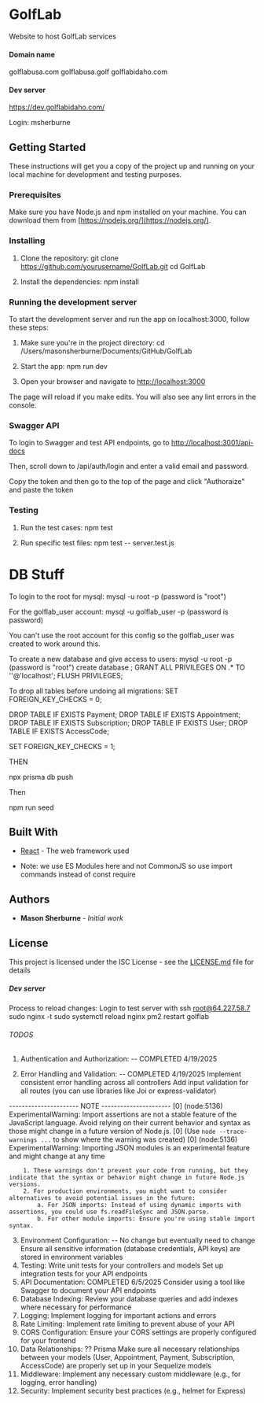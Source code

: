 # GolfLab
Website to host GolfLab services

#### Domain name ####
golflabusa.com
golflabusa.golf
golflabidaho.com

#### Dev server ####
https://dev.golflabidaho.com/

Login: msherburne

## Getting Started

These instructions will get you a copy of the project up and running on your local machine for development and testing purposes.

### Prerequisites

Make sure you have Node.js and npm installed on your machine. You can download them from [https://nodejs.org/](https://nodejs.org/).

### Installing

1. Clone the repository:
git clone https://github.com/yourusername/GolfLab.git
cd GolfLab

2. Install the dependencies:
npm install


### Running the development server

To start the development server and run the app on localhost:3000, follow these steps:

1. Make sure you're in the project directory:
cd /Users/masonsherburne/Documents/GitHub/GolfLab

2. Start the app:
npm run dev

3. Open your browser and navigate to [http://localhost:3000](http://localhost:3000)

The page will reload if you make edits. You will also see any lint errors in the console.

### Swagger API
To login to Swagger and test API endpoints, go to [http://localhost:3001/api-docs](http://localhost:3001/api-docs)

Then, scroll down to /api/auth/login and enter a valid email and password.

Copy the token and then go to the top of the page and click "Authoraize" and paste the token

### Testing
1. Run the test cases:
npm test

2. Run specific test files:
npm test -- server.test.js

# DB Stuff
To login to the root for mysql: 
mysql -u root -p 
(password is "root")

For the golflab_user account:
mysql -u golflab_user -p
(password is password)

You can't use the root account for this config so the golflab_user was created to work around this. 

To create a new database and give access to users:
mysql -u root -p 
(password is "root")
create database <db name>;
GRANT ALL PRIVILEGES ON <db name>.* TO '<user>'@'localhost';
FLUSH PRIVILEGES;

To drop all tables before undoing all migrations:
SET FOREIGN_KEY_CHECKS = 0;

DROP TABLE IF EXISTS Payment;
DROP TABLE IF EXISTS Appointment;
DROP TABLE IF EXISTS Subscription;
DROP TABLE IF EXISTS User;
DROP TABLE IF EXISTS AccessCode;

SET FOREIGN_KEY_CHECKS = 1;

THEN

npx prisma db push

Then

npm run seed


## Built With

* [React](https://reactjs.org/) - The web framework used

* Note: we use ES Modules here and not CommonJS so use import commands instead of const require

## Authors

* **Mason Sherburne** - *Initial work*

## License

This project is licensed under the ISC License - see the [LICENSE.md](LICENSE.md) file for details

##### Dev server ####
Process to reload changes:
Login to test server with ssh root@64.227.58.7
sudo nginx -t
sudo systemctl reload nginx
pm2 restart golflab


###### TODOS ######
1. Authentication and Authorization: -- COMPLETED 4/19/2025
<!-- Implement user authentication (login, logout, register)
Set up middleware for protecting routes that require authentication
Implement role-based access control if needed (e.g., admin vs regular user) -->
2. Error Handling and Validation: -- COMPLETED 4/19/2025
Implement consistent error handling across all controllers
Add input validation for all routes (you can use libraries like Joi or express-validator)

---------------------- NOTE ----------------------
[0] (node:5136) ExperimentalWarning: Import assertions are not a stable feature of the JavaScript language. Avoid relying on their current behavior and syntax as those might change in a future version of Node.js.
[0] (Use `node --trace-warnings ...` to show where the warning was created)
[0] (node:5136) ExperimentalWarning: Importing JSON modules is an experimental feature and might change at any time

        1. These warnings don't prevent your code from running, but they indicate that the syntax or behavior might change in future Node.js versions.
        2. For production environments, you might want to consider alternatives to avoid potential issues in the future:
            a. For JSON imports: Instead of using dynamic imports with assertions, you could use fs.readFileSync and JSON.parse.
            b. For other module imports: Ensure you're using stable import syntax.

3. Environment Configuration: -- No change but eventually need to change
Ensure all sensitive information (database credentials, API keys) are stored in environment variables
4. Testing:
Write unit tests for your controllers and models
Set up integration tests for your API endpoints
5. API Documentation: COMPLETED 6/5/2025
Consider using a tool like Swagger to document your API endpoints
6. Database Indexing:
Review your database queries and add indexes where necessary for performance
7. Logging:
Implement logging for important actions and errors
8. Rate Limiting:
Implement rate limiting to prevent abuse of your API
9. CORS Configuration:
Ensure your CORS settings are properly configured for your frontend
10. Data Relationships: ?? Prisma
Make sure all necessary relationships between your models (User, Appointment, Payment, Subscription, AccessCode) are properly set up in your Sequelize models
11. Middleware:
Implement any necessary custom middleware (e.g., for logging, error handling)
12. Security:
Implement security best practices (e.g., helmet for Express)